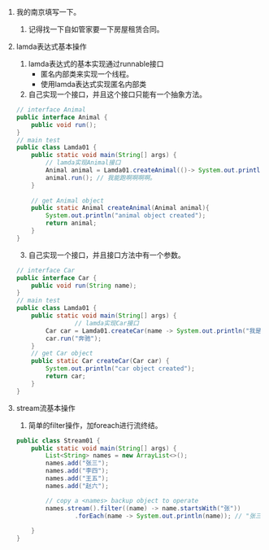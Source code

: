 1. 我的南京填写一下。

   1. 记得找一下自如管家要一下房屋租赁合同。

2. lamda表达式基本操作

   1. lamda表达式的基本实现通过runnable接口
      - 匿名内部类来实现一个线程。
      - 使用lamda表达式实现匿名内部类
   2. 自己实现一个接口，并且这个接口只能有一个抽象方法。

   ```java
   // interface Animal
   public interface Animal {
       public void run();
   }
   // main test
   public class Lamda01 {
       public static void main(String[] args) {
           // lamda实现Animal接口
           Animal animal = Lamda01.createAnimal(()-> System.out.println("我能跑啊啊啊啊。"));
           animal.run(); // 我能跑啊啊啊啊。
       }
       
       // get Animal object
       public static Animal createAnimal(Animal animal){
           System.out.println("animal object created");
           return animal;
       }
   }
   ```

   	3. 自己实现一个接口，并且接口方法中有一个参数。

   ```java
   // interface Car
   public interface Car {
       public void run(String name);
   }
   // main test
   public class Lamda01 {
       public static void main(String[] args) {
                   // lamda实现Car接口
           Car car = Lamda01.createCar(name -> System.out.println("我是" + name + "我能跑。。"));
           car.run("奔驰");
       }
       // get Car object
       public static Car createCar(Car car) {
           System.out.println("car object created");
           return car;
       }
   }
   ```

   

3. stream流基本操作

   1. 简单的filter操作，加foreach进行流终结。

   ```java
   public class Stream01 {
       public static void main(String[] args) {
           List<String> names = new ArrayList<>();
           names.add("张三");
           names.add("李四");
           names.add("王五");
           names.add("赵六");
   
           // copy a <names> backup object to operate
           names.stream().filter((name) -> name.startsWith("张"))
                   .forEach(name -> System.out.println(name)); // "张三"
   		
       }
   }
   ```

   


























